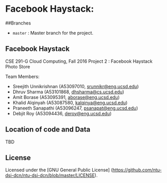 # Facebook Haystack:

##Branches

* `master` : Master branch for the project.

Facebook Haystack
------------------------------------------------------------------------

CSE 291-G Cloud Computing, Fall 2016
Project 2 :  Facebook Haystack Photo Store

Team Members:

* Sreejith Unnikrishnan	(A53097010, srunnikr@eng.ucsd.edu)
* Dhruv Sharma 	(A53101868, dhsharma@cs.ucsd.edu)
* Amit Borase 		(A53095391, aborase@eng.ucsd.edu)
* Khalid Alqinyah	(A53087580, kalqinya@eng.ucsd.edu)
* Praneeth Sanapathi	(A53096247, psanapat@eng.ucsd.edu)
* Debjit Roy		(A53094436, deroy@eng.ucsd.edu)

Location of code and Data
--------------------------

TBD


License
--------------------------------------
Licensed under the [GNU General Public License] (https://github.com/ntu-dsi-dcn/ntu-dsi-dcn/blob/master/LICENSE).
